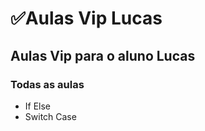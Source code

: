 
# ✅Aulas Vip Lucas
## Aulas Vip para o aluno Lucas

### Todas as aulas


- If Else
- Switch Case



